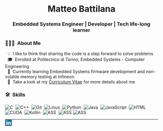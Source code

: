 <h1 align="center">Matteo Battilana</h1>
<p align="center"><h3 align="center">Embedded Systems Engineer | Developer | Tech life-long learner</h3></p>



### 👨🏻‍💻 &nbsp;About Me
&nbsp;&nbsp;💡 &nbsp;I like to think that sharing the code is a step forward to solve problems<br/>
&nbsp;&nbsp;🎓 &nbsp;Enrolled at Politecnico di Torino, Embedded Systems - Computer Engineering<br/>
&nbsp;&nbsp;🔭 &nbsp;Currently learning Embedded Systems firmware development and non-volatile memory testing at Infineon<br/>
&nbsp;&nbsp;📄 &nbsp;Take a look at my [Curriculum Vitae](https://github.com/MatteoBattilana/MatteoBattilana/blob/main/CV.pdf) for more details about me<br/>



### 🛠 &nbsp;Skills
![C](https://img.shields.io/badge/-C-05122A?style=flat&logo=C&logoColor=A8B9CC)&nbsp; ![C++](https://img.shields.io/badge/-C++-05122A?style=flat&logo=C%2B%2B&logoColor=00599C)&nbsp; ![Git](https://img.shields.io/badge/-Git-05122A?style=flat&logo=git)&nbsp; ![Linux](https://img.shields.io/badge/-Linux-05122A?style=flat&logo=linux&logoColor=A8B9CC)&nbsp; ![Python](https://img.shields.io/badge/-Python-05122A?style=flat&logo=python)&nbsp; ![Java](https://img.shields.io/badge/-Java-05122A?style=flat&logo=Java&logoColor=FFA518)&nbsp; ![JavaScript](https://img.shields.io/badge/-JavaScript-05122A?style=flat&logo=javascript)&nbsp; ![HTML](https://img.shields.io/badge/-HTML-05122A?style=flat&logo=html5)&nbsp; ![CUDA](https://img.shields.io/badge/-CUDA-05122A?style=flat&logo=nvidia)&nbsp; ![Kotlin](https://img.shields.io/badge/-Kotlin-05122A?style=flat&logo=kotlin)&nbsp; ![ASS](https://img.shields.io/badge/-Assembly%20Intel%208086-05122A?style=flat&logo=assemblyscript)&nbsp; ![ASS](https://img.shields.io/badge/-Assembly%20ARM-05122A?style=flat&logo=assemblyscript)&nbsp;![ASS](https://img.shields.io/badge/-Assembly%20MIPS-05122A?style=flat&logo=assemblyscript)&nbsp;

<!--

<br/>

### ⚙️ &nbsp;GitHub Analytics
<p align="center">
<a href="https://github.com/MatteoBattilana">
  <img height="180em" src="https://github-readme-stats-eight-theta.vercel.app/api?username=MatteoBattilana&show_icons=true&theme=algolia&include_all_commits=true&count_private=true"/>
  <img height="180em" src="https://github-readme-stats-eight-theta.vercel.app/api/top-langs/?username=MatteoBattilana&layout=compact&langs_count=8&theme=algolia"/>
</a>
</p>


**MatteoBattilana/MatteoBattilana** is a ✨ _special_ ✨ repository because its `README.md` (this file) appears on your GitHub profile.

Here are some ideas to get you started:

- 🔭 I’m currently working on ...
- 🌱 I’m currently learning ...
- 👯 I’m looking to collaborate on ...
- 🤔 I’m looking for help with ...
- 💬 Ask me about ...
- 📫 How to reach me: ...
- 😄 Pronouns: ...
- ⚡ Fun fact: ...
-->




<p align="left"><a href="https://linkedin.com/in/matteobattilanadev" target="blank"><img align="left" src="icons/linkedin.svg" alt="xtenzq" width="22px" /></a></p>

---
